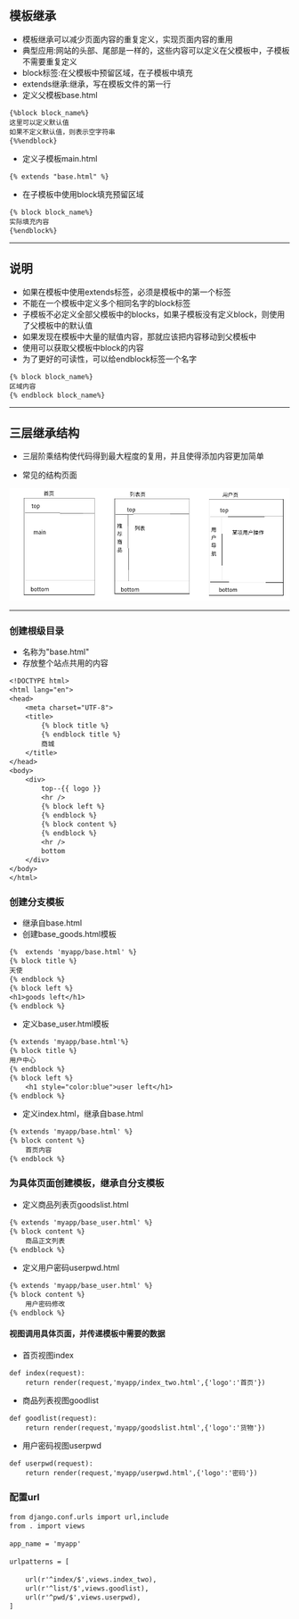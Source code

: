 ## 模板继承

* 模板继承可以减少页面内容的重复定义，实现页面内容的重用
* 典型应用:网站的头部、尾部是一样的，这些内容可以定义在父模板中，子模板不需要重复定义
* block标签:在父模板中预留区域，在子模板中填充
* extends继承:继承，写在模板文件的第一行
* 定义父模板base.html

```
{%block block_name%}
这里可以定义默认值
如果不定义默认值，则表示空字符串
{%%endblock}
```

* 定义子模板main.html

```
{% extends "base.html" %}
```

* 在子模板中使用block填充预留区域

```
{% block block_name%}
实际填充内容
{%endblock%}
```

---

## 说明

* 如果在模板中使用extends标签，必须是模板中的第一个标签
* 不能在一个模板中定义多个相同名字的block标签
* 子模板不必定义全部父模板中的blocks，如果子模板没有定义block，则使用了父模板中的默认值
* 如果发现在模板中大量的赋值内容，那就应该把内容移动到父模板中
* 使用可以获取父模板中block的内容
* 为了更好的可读性，可以给endblock标签一个名字

```
{% block block_name%}
区域内容
{% endblock block_name%}
```

---

## 三层继承结构

* 三层阶乘结构使代码得到最大程度的复用，并且使得添加内容更加简单

* 常见的结构页面

![](/assets/电商页面.png)

---

### 创建根级目录

* 名称为"base.html"
* 存放整个站点共用的内容

```
<!DOCTYPE html>
<html lang="en">
<head>
    <meta charset="UTF-8">
    <title>
        {% block title %}
        {% endblock title %}
        商城
    </title>
</head>
<body>
    <div>
        top--{{ logo }}
        <hr />
        {% block left %}
        {% endblock %}
        {% block content %}
        {% endblock %}
        <hr />
        bottom
    </div>
</body>
</html>
```

### 创建分支模板

* 继承自base.html
* 创建base\_goods.html模板

```
{%  extends 'myapp/base.html' %}
{% block title %}
天使
{% endblock %}
{% block left %}
<h1>goods left</h1>
{% endblock %}
```

* 定义base\_user.html模板

```
{% extends 'myapp/base.html'%}
{% block title %}
用户中心
{% endblock %}
{% block left %}
    <h1 style="color:blue">user left</h1>
{% endblock %}
```

* 定义index.html，继承自base.html

```
{% extends 'myapp/base.html' %}
{% block content %}
    首页内容
{% endblock %}
```

### 为具体页面创建模板，继承自分支模板

* 定义商品列表页goodslist.html

```
{% extends 'myapp/base_user.html' %}
{% block content %}
    商品正文列表
{% endblock %}
```

* 定义用户密码userpwd.html

```
{% extends 'myapp/base_user.html' %}
{% block content %}
    用户密码修改
{% endblock %}
```

#### 视图调用具体页面，并传递模板中需要的数据

* 首页视图index

```
def index(request):
    return render(request,'myapp/index_two.html',{'logo':'首页'})
```

* 商品列表视图goodlist

```
def goodlist(request):
    return render(request,'myapp/goodslist.html',{'logo':'货物'})
```

* 用户密码视图userpwd

```
def userpwd(request):
    return render(request,'myapp/userpwd.html',{'logo':'密码'})
```

### 配置url

```
from django.conf.urls import url,include
from . import views

app_name = 'myapp'

urlpatterns = [

    url(r'^index/$',views.index_two),
    url(r'^list/$',views.goodlist),
    url(r'^pwd/$',views.userpwd),
]
```





